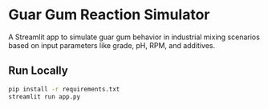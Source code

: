 # Guar Gum Reaction Simulator

A Streamlit app to simulate guar gum behavior in industrial mixing scenarios based on input parameters like grade, pH, RPM, and additives.

## Run Locally
```bash
pip install -r requirements.txt
streamlit run app.py
```

